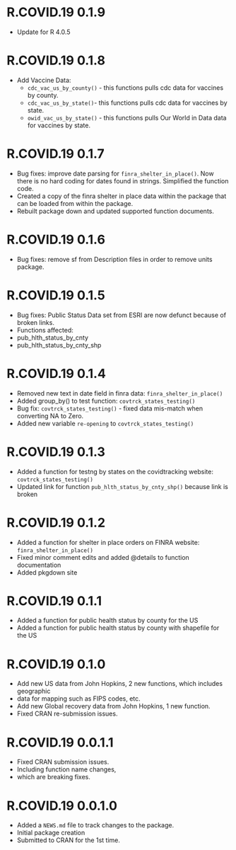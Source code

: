 # R.COVID.19 0.1.9
* Update for R 4.0.5

# R.COVID.19 0.1.8
* Add Vaccine Data:
  * `cdc_vac_us_by_county()` - this functions pulls cdc data for vaccines by county.
  * `cdc_vac_us_by_state()`- this functions pulls cdc data for vaccines by state.
  * `owid_vac_us_by_state()` - this functions pulls Our World in Data data for vaccines by state.

# R.COVID.19 0.1.7
* Bug fixes: improve date parsing for `finra_shelter_in_place()`.  Now there is
no hard coding for dates found in strings. Simplified the function code.
* Created a copy of the finra shelter in place data within the package that can
be loaded from within the package.
* Rebuilt package down and updated supported function documents.

# R.COVID.19 0.1.6
* Bug fixes: remove sf from Description files in order to remove units package.

# R.COVID.19 0.1.5
* Bug fixes: Public Status Data set from ESRI are now defunct because of broken links.
* Functions affected:
*   pub_hlth_status_by_cnty
*   pub_hlth_status_by_cnty_shp

# R.COVID.19 0.1.4
* Removed new text in date field in finra data: `finra_shelter_in_place()`
* Added group_by() to test function: `covtrck_states_testing()`
* Bug fix: `covtrck_states_testing()` - fixed data mis-match when converting NA to Zero.
* Added new variable `re-opening` to `covtrck_states_testing()`

# R.COVID.19 0.1.3
* Added a function for testng by states on the covidtracking website: `covtrck_states_testing()`
* Updated link for function `pub_hlth_status_by_cnty_shp()` because link is broken

# R.COVID.19 0.1.2
* Added a function for shelter in place orders on FINRA website: `finra_shelter_in_place()`
* Fixed minor comment edits and added @details to function documentation
* Added pkgdown site

# R.COVID.19 0.1.1
* Added a function for public health status by county for the US
* Added a function for public health status by county with shapefile for the US

# R.COVID.19 0.1.0
* Add new US data from John Hopkins, 2 new functions, which includes geographic
* data for mapping such as FIPS codes, etc.
* Add new Global recovery data from John Hopkins, 1 new function.
* Fixed CRAN re-submission issues.

# R.COVID.19 0.0.1.1
* Fixed CRAN submission issues.
* Including function name changes,
* which are breaking fixes.

# R.COVID.19 0.0.1.0

* Added a `NEWS.md` file to track changes to the package.
* Initial package creation
* Submitted to CRAN for the 1st time.
